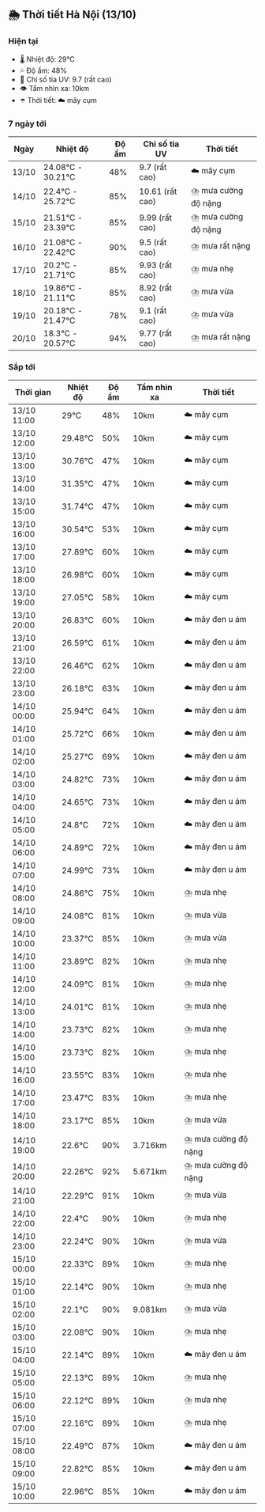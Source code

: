 ## 🌦️ Thời tiết Hà Nội (13/10)

### Hiện tại

- 🌡️ Nhiệt độ: 29℃
- 💦 Độ ẩm: 48%
- 🌟 Chỉ số tia UV: 9.7 (rất cao)
- 👁️ Tầm nhìn xa: 10km
- ☂️ Thời tiết: ☁️ mây cụm

### 7 ngày tới

| Ngày | Nhiệt độ | Độ ẩm | Chỉ số tia UV | Thời tiết |
| --- | --- | --- | --- | --- |
| 13/10 | 24.08℃ - 30.21℃ | 48% | 9.7 (rất cao) | ☁️ mây cụm |
| 14/10 | 22.4℃ - 25.72℃ | 85% | 10.61 (rất cao) | ⛈️ mưa cường độ nặng |
| 15/10 | 21.51℃ - 23.39℃ | 85% | 9.99 (rất cao) | ⛈️ mưa cường độ nặng |
| 16/10 | 21.08℃ - 22.42℃ | 90% | 9.5 (rất cao) | ⛈️ mưa rất nặng |
| 17/10 | 20.2℃ - 21.71℃ | 85% | 9.93 (rất cao) | ⛈️ mưa nhẹ |
| 18/10 | 19.86℃ - 21.11℃ | 85% | 8.92 (rất cao) | ⛈️ mưa vừa |
| 19/10 | 20.18℃ - 21.47℃ | 78% | 9.1 (rất cao) | ⛈️ mưa vừa |
| 20/10 | 18.3℃ - 20.57℃ | 94% | 9.77 (rất cao) | ⛈️ mưa rất nặng |

### Sắp tới

| Thời gian | Nhiệt độ | Độ ẩm | Tầm nhìn xa | Thời tiết |
| --- | --- | --- | --- | --- |
| 13/10 11:00 | 29℃ | 48% | 10km | ☁️ mây cụm |
| 13/10 12:00 | 29.48℃ | 50% | 10km | ☁️ mây cụm |
| 13/10 13:00 | 30.76℃ | 47% | 10km | ☁️ mây cụm |
| 13/10 14:00 | 31.35℃ | 47% | 10km | ☁️ mây cụm |
| 13/10 15:00 | 31.74℃ | 47% | 10km | ☁️ mây cụm |
| 13/10 16:00 | 30.54℃ | 53% | 10km | ☁️ mây cụm |
| 13/10 17:00 | 27.89℃ | 60% | 10km | ☁️ mây cụm |
| 13/10 18:00 | 26.98℃ | 60% | 10km | ☁️ mây cụm |
| 13/10 19:00 | 27.05℃ | 58% | 10km | ☁️ mây cụm |
| 13/10 20:00 | 26.83℃ | 60% | 10km | ☁️ mây đen u ám |
| 13/10 21:00 | 26.59℃ | 61% | 10km | ☁️ mây đen u ám |
| 13/10 22:00 | 26.46℃ | 62% | 10km | ☁️ mây đen u ám |
| 13/10 23:00 | 26.18℃ | 63% | 10km | ☁️ mây đen u ám |
| 14/10 00:00 | 25.94℃ | 64% | 10km | ☁️ mây đen u ám |
| 14/10 01:00 | 25.72℃ | 66% | 10km | ☁️ mây đen u ám |
| 14/10 02:00 | 25.27℃ | 69% | 10km | ☁️ mây đen u ám |
| 14/10 03:00 | 24.82℃ | 73% | 10km | ☁️ mây đen u ám |
| 14/10 04:00 | 24.65℃ | 73% | 10km | ☁️ mây đen u ám |
| 14/10 05:00 | 24.8℃ | 72% | 10km | ☁️ mây đen u ám |
| 14/10 06:00 | 24.89℃ | 72% | 10km | ☁️ mây đen u ám |
| 14/10 07:00 | 24.99℃ | 73% | 10km | ☁️ mây đen u ám |
| 14/10 08:00 | 24.86℃ | 75% | 10km | ⛈️ mưa nhẹ |
| 14/10 09:00 | 24.08℃ | 81% | 10km | ⛈️ mưa vừa |
| 14/10 10:00 | 23.37℃ | 85% | 10km | ⛈️ mưa vừa |
| 14/10 11:00 | 23.89℃ | 82% | 10km | ⛈️ mưa nhẹ |
| 14/10 12:00 | 24.09℃ | 81% | 10km | ⛈️ mưa nhẹ |
| 14/10 13:00 | 24.01℃ | 81% | 10km | ⛈️ mưa nhẹ |
| 14/10 14:00 | 23.73℃ | 82% | 10km | ⛈️ mưa nhẹ |
| 14/10 15:00 | 23.73℃ | 82% | 10km | ⛈️ mưa nhẹ |
| 14/10 16:00 | 23.55℃ | 83% | 10km | ⛈️ mưa nhẹ |
| 14/10 17:00 | 23.47℃ | 83% | 10km | ⛈️ mưa nhẹ |
| 14/10 18:00 | 23.17℃ | 85% | 10km | ⛈️ mưa vừa |
| 14/10 19:00 | 22.6℃ | 90% | 3.716km | ⛈️ mưa cường độ nặng |
| 14/10 20:00 | 22.26℃ | 92% | 5.671km | ⛈️ mưa cường độ nặng |
| 14/10 21:00 | 22.29℃ | 91% | 10km | ⛈️ mưa vừa |
| 14/10 22:00 | 22.4℃ | 90% | 10km | ⛈️ mưa nhẹ |
| 14/10 23:00 | 22.24℃ | 90% | 10km | ⛈️ mưa vừa |
| 15/10 00:00 | 22.33℃ | 89% | 10km | ⛈️ mưa nhẹ |
| 15/10 01:00 | 22.14℃ | 90% | 10km | ⛈️ mưa nhẹ |
| 15/10 02:00 | 22.1℃ | 90% | 9.081km | ⛈️ mưa vừa |
| 15/10 03:00 | 22.08℃ | 90% | 10km | ⛈️ mưa nhẹ |
| 15/10 04:00 | 22.14℃ | 89% | 10km | ☁️ mây đen u ám |
| 15/10 05:00 | 22.13℃ | 89% | 10km | ⛈️ mưa nhẹ |
| 15/10 06:00 | 22.12℃ | 89% | 10km | ⛈️ mưa nhẹ |
| 15/10 07:00 | 22.16℃ | 89% | 10km | ⛈️ mưa nhẹ |
| 15/10 08:00 | 22.49℃ | 87% | 10km | ☁️ mây đen u ám |
| 15/10 09:00 | 22.82℃ | 85% | 10km | ☁️ mây đen u ám |
| 15/10 10:00 | 22.96℃ | 85% | 10km | ☁️ mây đen u ám |
